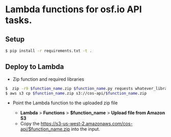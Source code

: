 # Lambda functions for osf.io API tasks.

## Setup

```bash
$ pip install -r requirements.txt -t .
```

## Deploy to Lambda
* Zip function and required libraries
```bash
$  zip -r9 $function_name.zip $function_name.py requests whatever_library
$ aws s3 cp $function_name.zip s3://cos-api/$function_name.zip
```
* Point the Lambda function to the uploaded zip file

  * **Lambda** > **Functions** > **$function_name** > **Upload file from Amazon S3**
  * Copy the https://s3-us-west-2.amazonaws.com/cos-api/$function_name.zip into the input.
